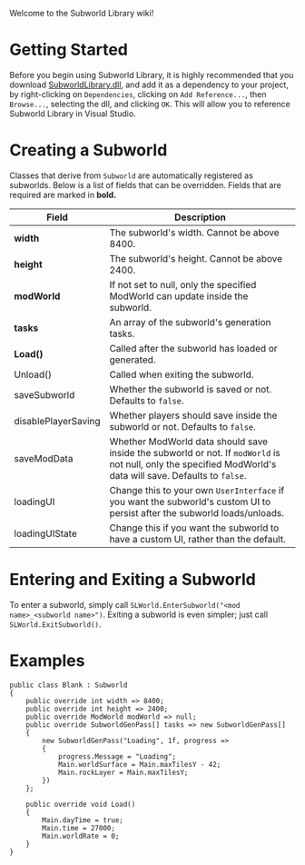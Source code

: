 Welcome to the Subworld Library wiki!

# Getting Started

Before you begin using Subworld Library, it is highly recommended that you download [SubworldLibrary.dll](https://github.com/jjohnsnaill/SubworldLibrary/blob/master/SubworldLibrary.dll), and add it as a dependency to your project, by right-clicking on `Dependencies`, clicking on `Add Reference...`, then `Browse...`, selecting the dll, and clicking `OK`. This will allow you to reference Subworld Library in Visual Studio.

# Creating a Subworld

Classes that derive from `Subworld` are automatically registered as subworlds. Below is a list of fields that can be overridden. Fields that are required are marked in **bold.**

| Field | Description |
| --- | --- |
| **width** | The subworld's width. Cannot be above 8400. |
| **height** | The subworld's height. Cannot be above 2400. |
| **modWorld** | If not set to null, only the specified ModWorld can update inside the subworld. |
| **tasks** | An array of the subworld's generation tasks. |
| **Load()** | Called after the subworld has loaded or generated. |
| Unload() | Called when exiting the subworld. |
| saveSubworld | Whether the subworld is saved or not. Defaults to `false`. |
| disablePlayerSaving | Whether players should save inside the subworld or not. Defaults to `false`. |
| saveModData | Whether ModWorld data should save inside the subworld or not. If `modWorld` is not null, only the specified ModWorld's data will save. Defaults to `false`. |
| loadingUI | Change this to your own `UserInterface` if you want the subworld's custom UI to persist after the subworld loads/unloads. |
| loadingUIState | Change this if you want the subworld to have a custom UI, rather than the default. |

# Entering and Exiting a Subworld

To enter a subworld, simply call `SLWorld.EnterSubworld("<mod name>_<subworld name>")`. Exiting a subworld is even simpler; just call `SLWorld.ExitSubworld()`.

# Examples

```
public class Blank : Subworld
{
    public override int width => 8400;
    public override int height => 2400;
    public override ModWorld modWorld => null;
    public override SubworldGenPass[] tasks => new SubworldGenPass[]
    {
        new SubworldGenPass("Loading", 1f, progress =>
        {
            progress.Message = "Loading";
            Main.worldSurface = Main.maxTilesY - 42;
            Main.rockLayer = Main.maxTilesY;
        })
    };

    public override void Load()
    {
        Main.dayTime = true;
        Main.time = 27000;
        Main.worldRate = 0;
    }
}